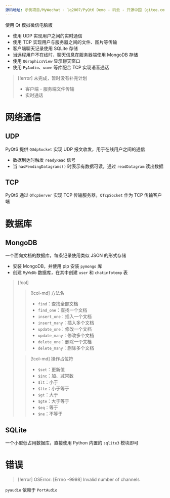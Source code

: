 ```yaml
---
源码地址: 示例项目/MyWechat · lq2007/PyQt6 Demo - 码云 - 开源中国 (gitee.com)
---
```

使用 Qt 模拟微信电脑版
- 使用 UDP 实现用户之间的实时通信
- 使用 TCP 实现用户与服务器之间的文件、图片等传输
- 客户端聊天记录使用 SQLite 存储
- 当远程用户不在线时，聊天信息在服务器端使用 MongoDB 存储
- 使用 `QGraphicsView` 显示聊天窗口
- 使用 `PyAudio`、`wave` 等库配合 TCP 实现语音通话

> [!error]
> 未完成，暂时没有补完计划
> - 客户端 - 服务端文件传输
> - 实时通话
# 网络通信
## UDP

PyQt6 提供 `QUdpSocket` 实现 UDP 报文收发，用于在线用户之间的通信
- 数据到达时触发 `readyRead` 信号
- 当 `hasPendingDatagrams()` 时表示有数据可读，通过 `readDatagram` 读出数据
## TCP

PyQt6 通过 `QTcpServer` 实现 TCP 传输服务器，`QTcpSocket` 作为 TCP 传输客户端
# 数据库
## MongoDB

一个面向文档的数据库，每条记录使用类似 JSON 的形式存储
- 安装 MongoDB，并使用 pip 安装 `pymongo` 库
- 创建 `MyWeDb` 数据库，在其中创建 `user` 和 `chatinfotemp` 表
> [!col]
>> [!col-md]
>> 方法名
>> - `find`：查找全部文档
>> - `find_one`：查找一个文档
>> - `insert_one`：插入一个文档
>> - `insert_many`：插入多个文档
>> - `update_one`：修改一个文档
>> - `update_many`：修改多个文档
>> - `delete_one`：删除一个文档
>> - `delete_many`：删除多个文档
>
>> [!col-md]
>> 操作占位符
>> - `$set`：更新值
>> - `$inc`：加、减常数
>> - `$lt`：小于
>> - `$lte`：小于等于
>> - `$gt`：大于
>> - `$gte`：大于等于
>> - `$eq`：等于
>> - `$ne`：不等于
## SQLite

一个小型低占用数据库，直接使用 Python 内置的 `sqlite3` 模块即可
# 错误

>[!error]
>OSError: \[Errno -9998] Invalid number of channels

`pyaudio` 依赖于 `PortAudio`
